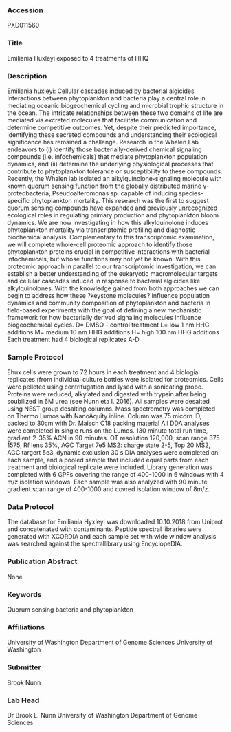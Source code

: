 ### Accession
PXD011560

### Title
Emiliania Huxleyi exposed to 4 treatments of HHQ

### Description
Emiliania huxleyi: Cellular cascades induced by bacterial algicides Interactions between phytoplankton and bacteria play a central role in mediating oceanic biogeochemical cycling and microbial trophic structure in the ocean. The intricate relationships between these two domains of life are mediated via excreted molecules that facilitate communication and determine competitive outcomes. Yet, despite their predicted importance, identifying these secreted compounds and understanding their ecological significance has remained a challenge. Research in the Whalen Lab endeavors to (i) identify those bacterially-derived chemical signaling compounds (i.e. infochemicals) that mediate phytoplankton population dynamics, and (ii) determine the underlying physiological processes that contribute to phytoplankton tolerance or susceptibility to these compounds. Recently, the Whalen lab isolated an alkylquinolone-signaling molecule with known quorum sensing function from the globally distributed marine γ-proteobacteria, Pseudoalteromonas sp. capable of inducing species-specific phytoplankton mortality. This research was the first to suggest quorum sensing compounds have expanded and previously unrecognized ecological roles in regulating primary production and phytoplankton bloom dynamics. We are now investigating in how this alkylquinolone induces phytoplankton mortality via transcriptomic profiling and diagnostic biochemical analysis. Complementary to this transcriptomic examination, we will complete whole-cell proteomic approach to identify those phytoplankton proteins crucial in competitive interactions with bacterial infochemicals, but whose functions may not yet be known. With this proteomic approach in parallel to our transcriptomic investigation, we can establish a better understanding of the eukaryotic macromolecular targets and cellular cascades induced in response to bacterial algicides like alkylquinolones. With the knowledge gained from both approaches we can begin to address how these ?keystone molecules? influence population dynamics and community composition of phytoplankton and bacteria in field-based experiments with the goal of defining a new mechanistic framework for how bacterially derived signaling molecules influence biogeochemical cycles. D= DMSO - control treatment L= low 1 nm HHG additions M= medium 10 nm HHG additions H= high 100 nm HHG additions Each treatment had 4 biological replicates A-D

### Sample Protocol
Ehux cells were grown to 72 hours in each treatment and 4 biologial replicates (from individual culture bottles were isolated for proteomics.  Cells were pelleted using centrifugation and lysed with a sonicating probe.  Proteins were reduced, alkylated and digested with trypsin after being soubilized in 6M urea (see Nunn eta l. 2016). All samples were desalted using NEST group desalting columns. Mass spectrometry was completed on Thermo Lumos with NanoAquity inline.  Column was 75 micorn ID, packed to 30cm with Dr. Maisch C18 packing material All DDA analyses were completed in single runs on the Lumos.  130 minute total run time, gradient 2-35% ACN in 90 minutes. OT resolution 120,000, scan range 375-1575, Rf lens 35%, AGC Target 7e5 MS2: charge state 2-5, Top 20 MS2, AGC targert 5e3, dynamic exclusion 30 s  DIA analyses were completed on each sample, and a pooled sample that included equal parts from each treatment and biological replicate were included.  Library generation was completed with 6 GPFs covering the range of 400-1000 in 6 windows with 4 m/z isolation windows. Each sample was also analyzed with 90 minute gradient scan range of 400-1000 and covred isolation window of 8m/z.

### Data Protocol
The database for Emiliania Hyxleyi was downloaded 10.10.2018 from Uniprot and concatenated with contaminants.  Peptide spectral libraries were generated with XCORDIA and each sample set with wide window analysis was searched against the spectrallibrary using EncyclopeDIA.

### Publication Abstract
None

### Keywords
Quorum sensing bacteria and phytoplankton

### Affiliations
University of Washington  Department of Genome Sciences
University of Washington

### Submitter
Brook Nunn

### Lab Head
Dr Brook L. Nunn
University of Washington  Department of Genome Sciences


